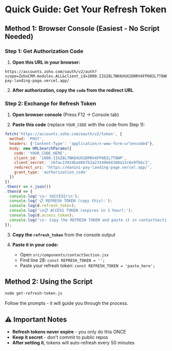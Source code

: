 # Quick Guide: Get Your Refresh Token

## Method 1: Browser Console (Easiest - No Script Needed)

### Step 1: Get Authorization Code

1. **Open this URL in your browser:**
```
https://accounts.zoho.com/oauth/v2/auth?scope=ZohoCRM.modules.ALL&client_id=1000.IIGZ8L7NK6XUX2DRRV4FP08IL7T8WP&response_type=code&access_type=offline&redirect_uri=https://manini-pay-landing-page.vercel.app/
```

2. **After authorization, copy the `code` from the redirect URL**

### Step 2: Exchange for Refresh Token

1. **Open browser console** (Press F12 → Console tab)

2. **Paste this code** (replace `YOUR_CODE` with the code from Step 1):

```javascript
fetch('https://accounts.zoho.com/oauth/v2/token', {
  method: 'POST',
  headers: {'Content-Type': 'application/x-www-form-urlencoded'},
  body: new URLSearchParams({
    code: 'YOUR_CODE_HERE',
    client_id: '1000.IIGZ8L7NK6XUX2DRRV4FP08IL7T8WP',
    client_secret: '16fac23924ba4667b2a23349664380a12c6e9fb6c3',
    redirect_uri: 'https://manini-pay-landing-page.vercel.app/',
    grant_type: 'authorization_code'
  })
})
.then(r => r.json())
.then(d => {
  console.log('\n✅ SUCCESS!\n');
  console.log('📋 REFRESH TOKEN (copy this):');
  console.log(d.refresh_token);
  console.log('\n📋 ACCESS TOKEN (expires in 1 hour):');
  console.log(d.access_token);
  console.log('\n✨ Copy the REFRESH TOKEN and paste it in contactSection.jsx line 28');
});
```

3. **Copy the `refresh_token`** from the console output

4. **Paste it in your code:**
   - Open `src/components/contactSection.jsx`
   - Find line 28: `const REFRESH_TOKEN = '';`
   - Paste your refresh token: `const REFRESH_TOKEN = 'paste_here';`

## Method 2: Using the Script

```bash
node get-refresh-token.js
```

Follow the prompts - it will guide you through the process.

## ⚠️ Important Notes

- **Refresh tokens never expire** - you only do this ONCE
- **Keep it secret** - don't commit to public repos
- **After setting it**, tokens will auto-refresh every 50 minutes

